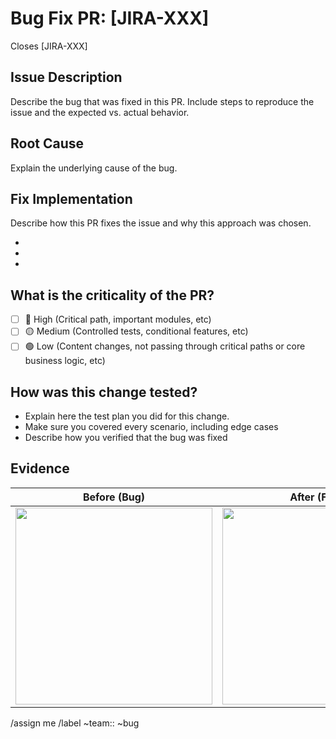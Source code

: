 # Bug Fix PR: [JIRA-XXX]

Closes [JIRA-XXX]

## Issue Description

Describe the bug that was fixed in this PR. Include steps to reproduce the issue
and the expected vs. actual behavior.

## Root Cause

Explain the underlying cause of the bug.

## Fix Implementation

Describe how this PR fixes the issue and why this approach was chosen.

-
-
-

## What is the criticality of the PR?

- [ ] 🔴 High (Critical path, important modules, etc)
- [ ] 🟡 Medium (Controlled tests, conditional features, etc)
- [ ] 🟢 Low (Content changes, not passing through critical paths or core business logic, etc)

## How was this change tested?

- Explain here the test plan you did for this change.
- Make sure you covered every scenario, including edge cases
- Describe how you verified that the bug was fixed

## Evidence

| Before (Bug)                                                                               | After (Fixed)                                                                              |
| ------------------------------------------------------------------------------------------- | ------------------------------------------------------------------------------------------- |
| <img src="Insert your image/GIF here. Local images must start with /uploads/" width="315"/> | <img src="Insert your image/GIF here. Local images must start with /uploads/" width="315"/> |

/assign me
/label ~team:: ~bug
